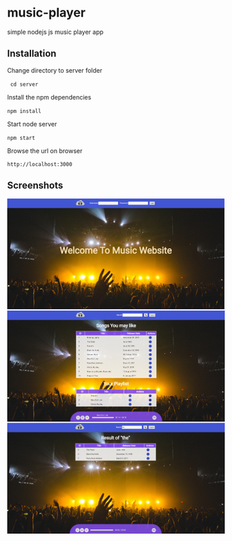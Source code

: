 # music-player
simple nodejs js music player app

## Installation

Change directory to server folder

`` 
cd server
``

Install the npm dependencies

``
npm install
``

Start node server

``
npm start
``

Browse the url on browser 
```
http://localhost:3000
```

## Screenshots
![login](docs/homepage.png?raw=true "Homepage")
![login](docs/login-page.png?raw=true "Login")
![login](docs/search.png?raw=true "Search")
